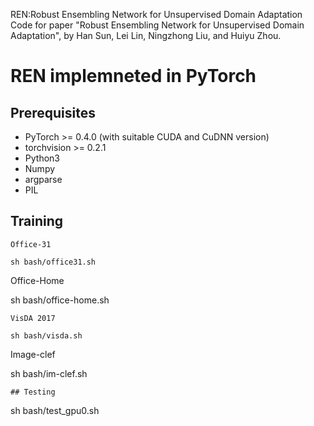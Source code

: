 REN:Robust Ensembling Network for Unsupervised Domain Adaptation
Code for paper "Robust Ensembling Network for Unsupervised Domain Adaptation", by Han Sun, Lei Lin, Ningzhong Liu, and Huiyu Zhou.
# REN implemneted in PyTorch

## Prerequisites
- PyTorch >= 0.4.0 (with suitable CUDA and CuDNN version)
- torchvision >= 0.2.1
- Python3
- Numpy
- argparse
- PIL

## Training
```
Office-31

sh bash/office31.sh
```
Office-Home

sh bash/office-home.sh
```
VisDA 2017

sh bash/visda.sh
```
Image-clef

sh bash/im-clef.sh
```
## Testing
```

sh bash/test_gpu0.sh
```
